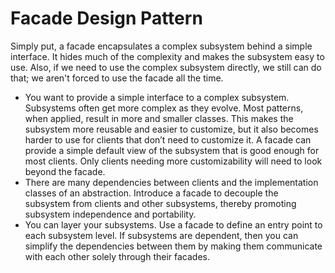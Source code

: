 # Facade Design Pattern

Simply put, a facade encapsulates a complex subsystem behind a simple interface. It hides much of the complexity and 
makes the subsystem easy to use. Also, if we need to use the complex subsystem directly, we still can do that; 
we aren't forced to use the facade all the time.

* You want to provide a simple interface to a complex subsystem. Subsystems often get more complex as they evolve. Most patterns, when applied, result in more and smaller classes. This makes the subsystem more reusable and easier to customize, but it also becomes harder to use for clients that don’t need to customize it. A facade can provide a simple default view of the subsystem that is good enough for most clients. Only clients needing more customizability will need to look beyond the facade.
* There are many dependencies between clients and the implementation classes of an abstraction. Introduce a facade to decouple the subsystem from clients and other subsystems, thereby promoting subsystem independence and portability.
* You can layer your subsystems. Use a facade to define an entry point to each subsystem level. If subsystems are dependent, then you can simplify the dependencies between them by making them communicate with each other solely through their facades.
